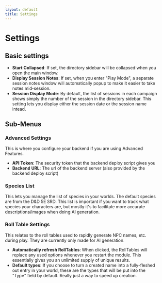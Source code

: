 ```yaml
---
layout: default
title: Settings
---
```

# Settings

## Basic settings

- **Start Collapsed**: If set, the directory sidebar will be collapsed when you open the main window.  
- **Display Session Notes**: If set, when you enter "Play Mode", a separate session notes window will automatically popup to make it easier to take notes mid-session.
- **Session Display Mode**: By default, the list of sessions in each campaign shows simply the number of the session in the directory sidebar.  This setting lets you display either the session date or the session name intead.

## Sub-Menus
### Advanced Settings
This is where you configure your backend if you are using Advanced Features.
- **API Token**: The security token that the backend deploy script gives you
- **Backend URL**: The url of the backend server (also provided by the backend deploy script)

### Species List
This lets you manage the list of species in your worlds.  The default species are from the D&D 5E SRD.  This list is important if you want to track what species your characters are, but mostly it's to facilitate more accurate descriptions/images when doing AI generation.

### Roll Table Settings
This relates to the roll tables used to rapidly generate NPC names, etc. during play.  They are currently only made for AI generation.
- **Automatically refresh RollTables**: When clicked, the RollTables will replace any used options whenever you restart the module.  This essentially gives you an unlimited supply of unique results.
- **Default types**: If you choose to turn a created name into a fully-fleshed out entry in your world, these are the types that will be put into the "Type" field by default.  Really just a way to speed up creation.

